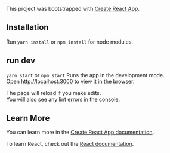 This project was bootstrapped with [Create React App](https://github.com/facebook/create-react-app).



## Installation

Run `yarn install` or `npm install` for node modules.


## run dev

`yarn start` or `npm start`
Runs the app in the development mode.<br />
Open [http://localhost:3000](http://localhost:3000) to view it in the browser.

The page will reload if you make edits.<br />
You will also see any lint errors in the console.


## Learn More

You can learn more in the [Create React App documentation](https://facebook.github.io/create-react-app/docs/getting-started).

To learn React, check out the [React documentation](https://reactjs.org/).
